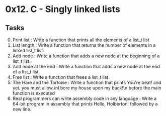 # 0x12. C - Singly linked lists
## Tasks
0. Print list :  Write a function that prints all the elements of a list_t list
1. List length :  Write a function that returns the number of elements in a linked list_t list.
2. Add node :  Write a function that adds a new node at the beginning of a list_t list.
3. Add node at the end : Write a function that adds a new node at the end of a list_t list.
4. Free list : Write a function that frees a list_t list.
5. The Hare and the Tortoise : Write a function that prints You're beat! and yet, you must allow,\nI bore my house upon my back!\n before the main function is executed
6. Real programmers can write assembly code in any language : Write a 64-bit program in assembly that prints Hello, Holberton, followed by a new line.

